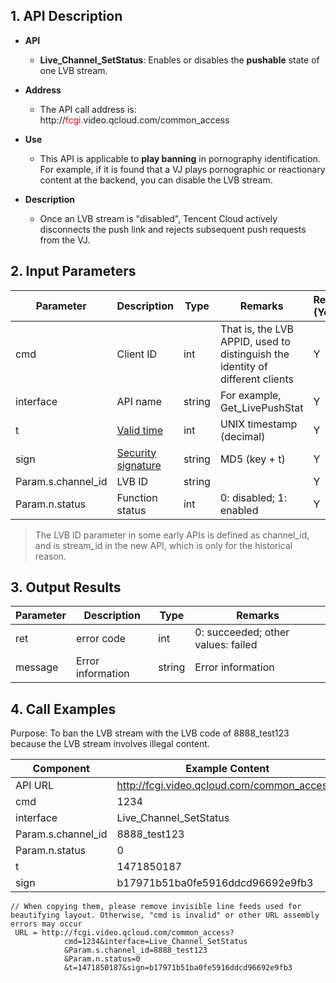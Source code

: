 ﻿
## 1. API Description

- **API**
  - **Live_Channel_SetStatus**: Enables or disables the **pushable** state of one LVB stream.

- **Address**
  - The API call address is:  http://<font color='red'>fcgi.</font>video.qcloud.com/common_access

- **Use**
  - This API is applicable to **play banning** in pornography identification. For example, if it is found that a VJ plays pornographic or reactionary content at the backend, you can disable the LVB stream.

- **Description**
  - Once an LVB stream is "disabled", Tencent Cloud actively disconnects the push link and rejects subsequent push requests from the VJ.

## 2. Input Parameters

| Parameter | Description | Type | Remarks | Required (Yes/No) |
|---------|---------|---------|---------|---------|
| cmd | Client ID | int | That is, the LVB APPID, used to distinguish the identity of different clients | Y | 
| interface | API name | string | For example, Get_LivePushStat | Y | 
| t | [Valid time](https://www.qcloud.com/doc/api/258/5956#.E5.AE.89.E5.85.A8.E6.A3.80.E6.9F.A5 ) | int | UNIX timestamp (decimal) | Y | 
| sign | [Security signature](https://www.qcloud.com/doc/api/258/5956#.E5.AE.89.E5.85.A8.E6.A3.80.E6.9F.A5 ) | string | MD5 (key + t) | Y | 
| Param.s.channel_id | LVB ID | string | | Y |
| Param.n.status | Function status | int | 0: disabled; 1: enabled | Y|

> The LVB ID parameter in some early APIs is defined as channel_id, and is stream_id in the new API, which is only for the historical reason.

## 3. Output Results
| Parameter | Description | Type | Remarks            |
|---------|---------|---------|------------------|
| ret | error code | int | 0: succeeded; other values: failed |
| message | Error information | string | Error information |
 
## 4. Call Examples
Purpose: To ban the LVB stream with the LVB code of 8888_test123 because the LVB stream involves illegal content.

| Component |   Example Content           |
|-------------|------------------|
| API URL | http://fcgi.video.qcloud.com/common_access? |
|cmd       | 1234 |
|interface       | Live_Channel_SetStatus |
|Param.s.channel_id | 8888_test123 |
|Param.n.status | 0 |
|t |1471850187 |
|sign | b17971b51ba0fe5916ddcd96692e9fb3 |

```
// When copying them, please remove invisible line feeds used for beautifying layout. Otherwise, "cmd is invalid" or other URL assembly errors may occur
 URL = http://fcgi.video.qcloud.com/common_access?
			cmd=1234&interface=Live_Channel_SetStatus
			&Param.s.channel_id=8888_test123
			&Param.n.status=0
			&t=1471850187&sign=b17971b51ba0fe5916ddcd96692e9fb3
```







